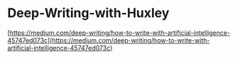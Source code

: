 # Deep-Writing-with-Huxley
[https://medium.com/deep-writing/how-to-write-with-artificial-intelligence-45747ed073c](https://medium.com/deep-writing/how-to-write-with-artificial-intelligence-45747ed073c)

